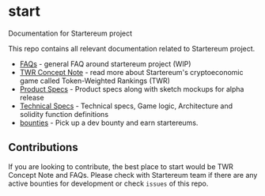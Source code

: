 # start
Documentation for Startereum project

This repo contains all relevant documentation related to Startereum project. 

- [FAQs](FAQs.md) - general FAQ around startereum project (WIP)
- [TWR Concept Note](https://docs.google.com/document/d/1GNihIysLpM4Dy9m8KYiohPHFaYr29fts_SzthYYS6Og/edit) - read more about Startereum's cryptoeconomic game called Token-Weighted Rankings (TWR)
- [Product Specs](Product_specs.md) - Product specs along with sketch mockups for alpha release
- [Technical Specs](Technical_specs.md) - Technical specs, Game logic, Architecture and solidity function definitions
- [bounties](bounties.md) - Pick up a dev bounty and earn startereums.


## Contributions

If you are looking to contribute, the best place to start would be TWR Concept Note and FAQs. Please check with Startereum team if there are any active bounties for development or check `issues` of this repo.



